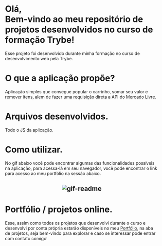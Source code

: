 <h1>Olá, <br/>
Bem-vindo ao meu repositório de projetos desenvolvidos no curso de formação Trybe!</h1>

<p>Esse projeto foi desenvolvido durante minha formação no curso de desenvolvimento web pela Trybe.</p>


<h1>O que a aplicação propõe?</h1>

<p>Aplicação simples que consegue popular o carrinho, somar seu valor e remover itens, alem de fazer uma requisição direta a API do Mercado Livre.</p>

<h1>Arquivos desenvolvidos.</h1>

<p>Todo o JS da aplicação.</p>

<h1>Como utilizar.</h1>

<p>No gif abaixo você pode encontrar algumas das funcionalidades possíveis na aplicação, para acessa-lá em seu navegador, você pode encontrar o link para acesso ao meu portfólio na sessão abaixo.</p>

<h2 align="center">
  <img alt="gif-readme" title="nome-projeto" src="./github/shopping-cart.gif"/>
</h2>

<h1>Portfólio / projetos online.</h1>

<p>Esse, assim como todos os projetos que desenvolvi durante o curso e desenvolvi por conta própria estarão disponíveis no meu <a href="https://franciellem.vercel.app/" target="_blanck">Portfólio</a>, na aba de projetos, seja bem-vindo para explorar e caso se interessar pode entrar com contato comigo!</p>


